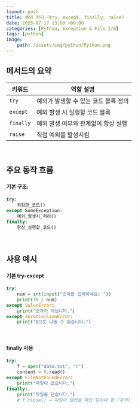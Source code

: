 ```yaml
---
layout: post
title: 예외 처리 (try, except, finally, raise)
date: 2025-07-17 13:00 +09:00
categories: [Python, Exception & File I/O]
tags: [python]
image:
    path: /assets/img/python/Python.png
---
```


## 메서드의 요약

| 키워드       | 역할 설명                 |
| --------- | --------------------- |
| `try`     | 예외가 발생할 수 있는 코드 블록 정의 |
| `except`  | 예외 발생 시 실행할 코드 블록     |
| `finally` | 예외 발생 여부와 관계없이 항상 실행  |
| `raise`   | 직접 예외를 발생시킴           |

<br>

## 주요 동작 흐름

#### 기본 구조:

```python
try:
    위험한_코드()
except SomeException:
    예외_발생시_처리()
finally:
    항상_실행할_코드()
```

<br>

## 사용 예시

#### 기본 try-except

```python
try:
    num = int(input("숫자를 입력하세요: "))
    print(10 / num)
except ValueError:
    print("숫자가 아닙니다.")
except ZeroDivisionError:
    print("0으로 나눌 수 없습니다.")
```

<br>

#### finally 사용

```python
try:
    f = open("data.txt", "r")
    content = f.read()
except FileNotFoundError:
    print("파일이 없습니다.")
finally:
    print("파일을 닫습니다.")
    # f.close() → 파일이 열렸을 때만 닫아야 함 (주의)
```